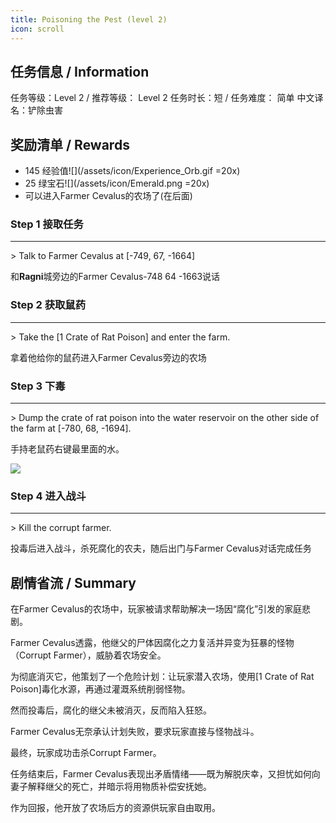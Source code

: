 ```yaml
---
title: Poisoning the Pest (level 2)
icon: scroll
---
```

## 任务信息 / Information
任务等级：Level 2 / 推荐等级： Level 2
任务时长：短 / 任务难度： 简单
中文译名：铲除虫害

## 奖励清单 / Rewards

+ 145 经验值![](/assets/icon/Experience_Orb.gif =20x)
+ 25 绿宝石![](/assets/icon/Emerald.png =20x)
+ 可以进入<NPC>Farmer Cevalus</NPC>的农场了(在后面)

### Step 1 接取任务
---
\> Talk to Farmer Cevalus at [-749, 67, -1664]

和**Ragni**城旁边的<NPC>Farmer Cevalus</NPC><CC>-748 64 -1663</CC>说话
   
### Step 2 获取鼠药
---
\> Take the [1 Crate of Rat Poison] and enter the farm.

拿着他给你的鼠药进入<NPC>Farmer Cevalus</NPC>旁边的农场

### Step 3 下毒
---
\> Dump the crate of rat poison into the water reservoir on the other side of the farm at [-780, 68, -1694].

手持老鼠药右键最里面的水。

![](/assets/img/lv2-1.png)


### Step 4 进入战斗
---
\> Kill the corrupt farmer.

投毒后进入战斗，杀死腐化的农夫，随后出门与<NPC>Farmer Cevalus</NPC>对话完成任务

## 剧情省流 / Summary
在Farmer Cevalus的农场中，玩家被请求帮助解决一场因“腐化”引发的家庭悲剧。

Farmer Cevalus透露，他继父的尸体因腐化之力复活并异变为狂暴的怪物（Corrupt Farmer），威胁着农场安全。

为彻底消灭它，他策划了一个危险计划：让玩家潜入农场，使用[1 Crate of Rat Poison]毒化水源，再通过灌溉系统削弱怪物。

然而投毒后，腐化的继父未被消灭，反而陷入狂怒。

Farmer Cevalus无奈承认计划失败，要求玩家直接与怪物战斗。

最终，玩家成功击杀Corrupt Farmer。

任务结束后，Farmer Cevalus表现出矛盾情绪——既为解脱庆幸，又担忧如何向妻子解释继父的死亡，并暗示将用物质补偿安抚她。

作为回报，他开放了农场后方的资源供玩家自由取用。


